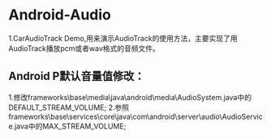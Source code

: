 # Android-Audio
1.CarAudioTrack Demo,用来演示AudioTrack的使用方法，主要实现了用AudioTrack播放pcm或者wav格式的音频文件。

## Android P默认音量值修改：
1.修改frameworks\base\media\java\android\media\AudioSystem.java中的DEFAULT_STREAM_VOLUME;
2.参照frameworks\base\services\core\java\com\android\server\audio\AudioService.java中的MAX_STREAM_VOLUME;
